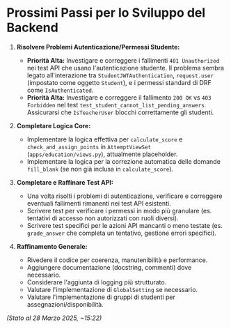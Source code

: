 # Prossimi Passi per lo Sviluppo del Backend

1.  **Risolvere Problemi Autenticazione/Permessi Studente:**
    *   **Priorità Alta:** Investigare e correggere i fallimenti `401 Unauthorized` nei test API che usano l'autenticazione studente. Il problema sembra legato all'interazione tra `StudentJWTAuthentication`, `request.user` (impostato come oggetto `Student`), e i permessi standard di DRF come `IsAuthenticated`.
    *   **Priorità Alta:** Investigare e correggere il fallimento `200 OK` vs `403 Forbidden` nel test `test_student_cannot_list_pending_answers`. Assicurarsi che `IsTeacherUser` blocchi correttamente gli studenti.

2.  **Completare Logica Core:**
    *   Implementare la logica effettiva per `calculate_score` e `check_and_assign_points` in `AttemptViewSet` (`apps/education/views.py`), attualmente placeholder.
    *   Implementare la logica per la correzione automatica delle domande `fill_blank` (se non già inclusa in `calculate_score`).

3.  **Completare e Raffinare Test API:**
    *   Una volta risolti i problemi di autenticazione, verificare e correggere eventuali fallimenti rimanenti nei test API esistenti.
    *   Scrivere test per verificare i permessi in modo più granulare (es. tentativi di accesso non autorizzati con ruoli diversi).
    *   Scrivere test specifici per le azioni API mancanti o meno testate (es. `grade_answer` che completa un tentativo, gestione errori specifici).

4.  **Raffinamento Generale:**
    *   Rivedere il codice per coerenza, manutenibilità e performance.
    *   Aggiungere documentazione (docstring, commenti) dove necessario.
    *   Considerare l'aggiunta di logging più strutturato.
    *   Valutare l'implementazione di `GlobalSetting` se necessario.
    *   Valutare l'implementazione di gruppi di studenti per assegnazioni/disponibilità.

*(Stato al 28 Marzo 2025, ~15:22)*